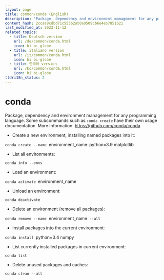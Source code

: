 ```yaml
---
layout: page
title: common/conda (English)
description: "Package, dependency and environment management for any programming language."
content_hash: 2ccaa9cdbd71c55362ab0a0509cb6e4eb7851621
last_modified_at: 2023-11-12
related_topics:
  - title: Deutsch version
    url: /de/common/conda.html
    icon: bi bi-globe
  - title: italiano version
    url: /it/common/conda.html
    icon: bi bi-globe
  - title: 한국어 version
    url: /ko/common/conda.html
    icon: bi bi-globe
tldri18n_status: 2
---
```

# conda

Package, dependency and environment management for any programming language.
Some subcommands such as `conda create` have their own usage documentation.
More information: <https://github.com/conda/conda>.

- Create a new environment, installing named packages into it:

`conda create --name `<span class="tldr-var badge badge-pill bg-dark-lm bg-white-dm text-white-lm text-dark-dm font-weight-bold">environment_name</span>` `<span class="tldr-var badge badge-pill bg-dark-lm bg-white-dm text-white-lm text-dark-dm font-weight-bold">python=3.9 matplotlib</span>

- List all environments:

`conda info --envs`

- Load an environment:

`conda activate `<span class="tldr-var badge badge-pill bg-dark-lm bg-white-dm text-white-lm text-dark-dm font-weight-bold">environment_name</span>

- Unload an environment:

`conda deactivate`

- Delete an environment (remove all packages):

`conda remove --name `<span class="tldr-var badge badge-pill bg-dark-lm bg-white-dm text-white-lm text-dark-dm font-weight-bold">environment_name</span>` --all`

- Install packages into the current environment:

`conda install `<span class="tldr-var badge badge-pill bg-dark-lm bg-white-dm text-white-lm text-dark-dm font-weight-bold">python=3.4 numpy</span>

- List currently installed packages in current environment:

`conda list`

- Delete unused packages and caches:

`conda clean --all`
